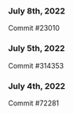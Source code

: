 ### July 8th, 2022

Commit #23010

### July 5th, 2022

Commit #314353


### July 4th, 2022

Commit #72281
